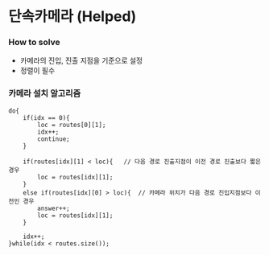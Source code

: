 # 단속카메라 (Helped)
### How to solve
- 카메라의 진입, 진출 지점을 기준으로 설정
- 정렬이 필수

### 카메라 설치 알고리즘
    do{
        if(idx == 0){
            loc = routes[0][1];
            idx++;
            continue;
        }
        
        if(routes[idx][1] < loc){   // 다음 경로 진출지점이 이전 경로 진출보다 짧은 경우
            loc = routes[idx][1];
        }
        else if(routes[idx][0] > loc){  // 카메라 위치가 다음 경로 진입지점보다 이전인 경우
            answer++;
            loc = routes[idx][1];
        }
        
        idx++;
    }while(idx < routes.size());
